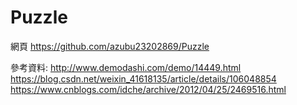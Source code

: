 # Puzzle

網頁
https://github.com/azubu23202869/Puzzle

參考資料:
http://www.demodashi.com/demo/14449.html 
https://blog.csdn.net/weixin_41618135/article/details/106048854 
https://www.cnblogs.com/idche/archive/2012/04/25/2469516.html 
